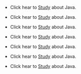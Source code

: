 
- Click hear to [Study](https://github.com/hackersinsrilankaofc/NOTE-LAB/blob/main/Computer%20Parts/BadUSB.md) about Java.

- Click hear to [Study](https://github.com/hackersinsrilankaofc/NOTE-LAB/blob/main/Computer%20Parts/ComidoxZigbee.md) about Java.

- Click hear to [Study](https://github.com/hackersinsrilankaofc/NOTE-LAB/blob/main/Computer%20Parts/HackRF%20OneSource:%20Great%20Scott.md) about Java.

- Click hear to [Study](https://github.com/hackersinsrilankaofc/NOTE-LAB/blob/main/Computer%20Parts/Proxmark3.md) about Java.

- Click hear to [Study](https://github.com/hackersinsrilankaofc/NOTE-LAB/blob/main/Computer%20Parts/Raspberry%20Pi.md) about Java.

- Click hear to [Study](https://github.com/hackersinsrilankaofc/NOTE-LAB/blob/main/School%20nots/Java.md) about Java.

- Click hear to [Study](https://github.com/hackersinsrilankaofc/NOTE-LAB/blob/main/School%20nots/Java.md) about Java.
